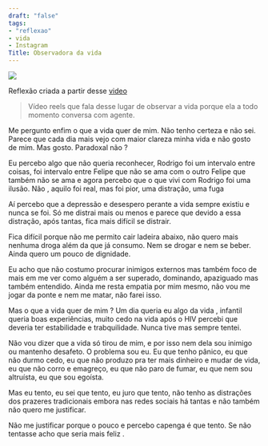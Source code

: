 ```yaml
---
draft: "false"
tags:
- "reflexao"
- vida
- Instagram
Title: Observadora da vida
---
```


![](/img/barba.jpeg) 

Reflexão criada a partir desse [video](https://www.instagram.com/reel/CvXnGnFNc4k/?igshid=MzRlODBiNWFlZA%3D%3D)


> Vídeo reels que fala desse lugar de observar a vida porque ela a todo momento conversa com agente.

Me pergunto enfim o que a vida quer de mim. Não tenho certeza e não sei. Parece que cada dia mais vejo com maior clareza minha vida e não gosto de mim. Mas gosto. Paradoxal não ?

Eu percebo algo que não queria reconhecer, Rodrigo foi um intervalo entre coisas, foi intervalo entre Felipe que não se ama com o outro Felipe que também não se ama e agora percebo que o que vivi com Rodrigo foi uma ilusão. Não , aquilo foi real, mas foi pior, uma distração, uma fuga

Aí percebo que a depressão e desespero perante a vida sempre existiu e nunca se foi. Só me distrai mais ou menos e parece que devido a essa distração, após tantas, fica mais difícil se distrair.

Fica difícil porque não me permito cair ladeira abaixo, não quero mais nenhuma droga além da que já consumo. Nem se drogar e nem se beber. Ainda quero um pouco de dignidade.

Eu acho que não costumo procurar inimigos externos mas também foco de mais em me ver como alguém a ser superado, dominando, apaziguado mas também entendido. Ainda me resta empatia por mim mesmo, não vou me jogar da ponte e nem me matar, não farei isso.

Mas o que a vida quer de mim ? Um dia queria eu algo da vida , infantil queria boas experiências, muito cedo na vida após o HIV percebi que deveria ter estabilidade e trabquilidade. Nunca tive mas sempre tentei.

Não vou dizer que a vida só tirou de mim, e por isso nem dela sou inimigo ou mantenho desafeto. O problema sou eu. Eu que tenho pânico, eu que não durmo cedo, eu que não produzo pra ter mais dinheiro e mudar de vida, eu que não corro e emagreço, eu que não paro de fumar, eu que nem sou altruísta, eu que sou egoísta.

Mas eu tento, eu sei que tento, eu juro que tento, não tenho as distrações dos prazeres tradicionais embora nas redes sociais há tantas e não também não quero me justificar.

Não me justificar porque o pouco e percebo capenga é que tento. Se não tentasse acho que seria mais feliz .
